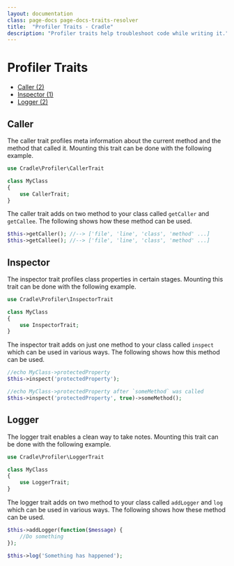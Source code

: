 ```yaml
---
layout: documentation
class: page-docs page-docs-traits-resolver
title:  "Profiler Traits - Cradle"
description: "Profiler traits help troubleshoot code while writing it."
---
```

# Profiler Traits
 - [Caller (2)](#caller)
 - [Inspector (1)](#inspector)
 - [Logger (2)](#logger)

<a name="#caller"></a>
## Caller

The caller trait profiles meta information about the current method and the
method that called it. Mounting this trait can be done with the following
example.

```php
use Cradle\Profiler\CallerTrait

class MyClass
{
    use CallerTrait;
}
```

The caller trait adds on two method to your class called `getCaller` and
`getCallee`. The following shows how these method can be used.

```php
$this->getCaller(); //--> ['file', 'line', 'class', 'method' ...]
$this->getCallee(); //--> ['file', 'line', 'class', 'method' ...]
```


<a name="#inspector"></a>
## Inspector

The inspector trait profiles class properties in certain stages. Mounting
this trait can be done with the following example.

```php
use Cradle\Profiler\InspectorTrait

class MyClass
{
    use InspectorTrait;
}
```

The inspector trait adds on just one method to your class called `inspect`
which can be used in various ways. The following shows how this method can be
used.

```php
//echo MyClass->protectedProperty
$this->inspect('protectedProperty');

//echo MyClass->protectedProperty after `someMethod` was called
$this->inspect('protectedProperty', true)->someMethod();
```

<a name="#caller"></a>
## Logger

The logger trait enables a clean way to take notes. Mounting
this trait can be done with the following example.

```php
use Cradle\Profiler\LoggerTrait

class MyClass
{
    use LoggerTrait;
}
```

The logger trait adds on two method to your class called `addLogger` and `log`
which can be used in various ways. The following shows how these method can be
used.

```php
$this->addLogger(function($message) {
    //Do something
});

$this->log('Something has happened');
```

